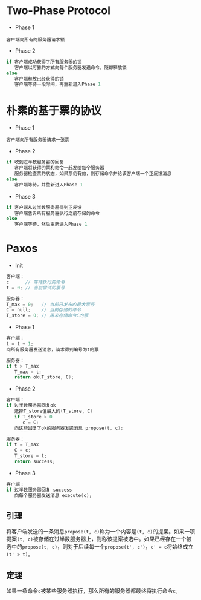 # Two-Phase Protocol

* Phase 1

``` 
客户端向所有的服务器请求锁
```

* Phase 2

``` c
if 客户端成功获得了所有服务器的锁
   客户端以可靠的方式向每个服务器发送命令，随即释放锁
else
   客户端释放已经获得的锁
   客户端等待一段时间，再重新进入Phase 1
```

# 朴素的基于票的协议

* Phase 1

```
客户端向所有服务器请求一张票
```

* Phase 2

``` c
if 收到过半数服务器的回复
   客户端将获得的票和命令一起发给每个服务器
   服务器检查票的状态，如果票仍有效，则存储命令并给该客户端一个正反馈消息
else
   客户端等待，并重新进入Phase 1
```

* Phase 3

``` c
if 客户端从过半数服务器得到正反馈
   客户端告诉所有服务器执行之前存储的命令
else
   客户端等待，然后重新进入Phase 1
```

# Paxos

* Init

``` c
客户端：                         
c      // 等待执行的命令         
t = 0; // 当前尝试的票号       

服务器：
T_max = 0;   // 当前已发布的最大票号
C = null;    // 当前存储的命令
T_store = 0; // 用来存储命令C的票
```

* Phase 1

``` c
客户端： 
t = t + 1;
向所有服务器发送消息，请求得到编号为t的票

服务器：
if t > T_max
   T_max = t;
   return ok(T_store, C);
```

* Phase 2

``` c
客户端：
if 过半数服务器回复ok
   选择T_store值最大的(T_store, C)
   if T_store > 0
      c = C;
   向这些回复了ok的服务器发送消息 propose(t, c);

服务器：
if t = T_max 
   C = c;
   T_store = t;
   return success;
```

* Phase 3

``` c
客户端：
if 过半数服务器回复 success
   向每个服务器发送消息 execute(c);
```

## 引理

将客户端发送的一条消息`propose(t, c)`称为一个内容是`(t, c)`的提案。如果一项提案`(t, c)`被存储在过半数服务器上，则称该提案被选中。如果已经存在一个被选中的`propose(t, c)`，则对于后续每一个`propose(t', c')`，`c' = c`将始终成立 `(t' > t)`。

## 定理

如果一条命令`c`被某些服务器执行，那么所有的服务器都最终将执行命令`c`。

